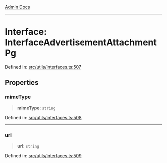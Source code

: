 [Admin Docs](/)

***

# Interface: InterfaceAdvertisementAttachmentPg

Defined in: [src/utils/interfaces.ts:507](https://github.com/PalisadoesFoundation/talawa-admin/blob/main/src/utils/interfaces.ts#L507)

## Properties

### mimeType

> **mimeType**: `string`

Defined in: [src/utils/interfaces.ts:508](https://github.com/PalisadoesFoundation/talawa-admin/blob/main/src/utils/interfaces.ts#L508)

***

### url

> **url**: `string`

Defined in: [src/utils/interfaces.ts:509](https://github.com/PalisadoesFoundation/talawa-admin/blob/main/src/utils/interfaces.ts#L509)
